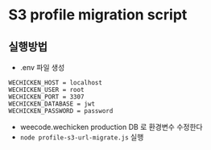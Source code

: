 # S3 profile migration script

## 실행방법
- .env 파일 생성
```
WECHICKEN_HOST = localhost
WECHICKEN_USER = root
WECHICKEN_PORT = 3307
WECHICKEN_DATABASE = jwt
WECHICKEN_PASSWORD = password
```
- weecode.wechicken production DB 로 환경변수 수정한다
- `node profile-s3-url-migrate.js` 실행